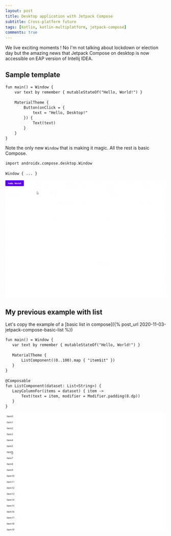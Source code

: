 ```yaml
---
layout: post
title: Desktop application with Jetpack Compose
subtitle: Cross-platform future
tags: [kotlin, kotlin-multiplatform, jetpack-compose]
comments: true 
---
```


We live exciting moments !
No I'm not talking about lockdown or election day but the amazing news that Jetpack Compose 
on desktop is now accessible on EAP version of Intellij IDEA.

## Sample template

~~~
fun main() = Window {
    var text by remember { mutableStateOf("Hello, World!") }

    MaterialTheme {
        Button(onClick = {
            text = "Hello, Desktop!"
        }) {
            Text(text)
        }
    }
}
~~~

Note the only new `Window` that is making it magic. All the rest is basic Compose.

~~~
import androidx.compose.desktop.Window

Window { ... }
~~~
 
![](assets/img/jetbrains-compose-starter.gif)

## My previous example with list

Let's copy the example of a [basic list in compose]({% post_url 2020-11-03-jetpack-compose-basic-list %})

~~~
fun main() = Window {
   var text by remember { mutableStateOf("Hello, World!") }

   MaterialTheme {
       ListComponent((0..100).map { "item$it" })
   }
}

@Composable
fun ListComponent(dataset: List<String>) {
   LazyColumnFor(items = dataset) { item ->
       Text(text = item, modifier = Modifier.padding(8.dp))
   }
}
~~~

![](assets/img/jetbrains-compose-list.gif)
